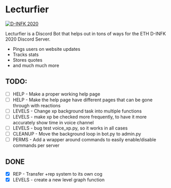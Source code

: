 # Lecturfier

[![D-INFK 2020](readme_images/d_trav.gif)](https://discord.gg/eth-dinfk-2020)

Lecturfier is a Discord Bot that helps out in tons of ways for the ETH D-INFK 2020 Discord Server.

  - Pings users on website updates
  - Tracks stats
  - Stores quotes
  - and much much more

## TODO:
  - [ ] HELP - Make a proper working help page
  - [ ] HELP - Make the help page have different pages that can be gone through with reactions
  - [ ] LEVELS - Change xp background task into multiple functions
  - [ ] LEVELS - make xp be checked more frequently, to have it more accurately show time in voice channel
  - [ ] LEVELS - bug test voice_xp.py, so it works in all cases
  - [ ] CLEANUP - Move the background loop in bot.py to admin.py
  - [ ] PERMS - Add a wrapper around commands to easily enable/disable commands per server

## DONE
  - [x] REP - Transfer +rep system to its own cog
  - [x] LEVELS - create a new level graph function
